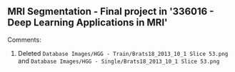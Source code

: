 ## MRI Segmentation - Final project in '336016 - Deep Learning Applications in MRI'
Comments:
1. Deleted `Database Images/HGG - Train/Brats18_2013_10_1 Slice 53.png` and `Database Images/HGG - Single/Brats18_2013_10_1 Slice 53.png`